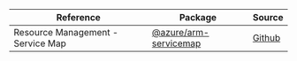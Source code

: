 | Reference | Package | Source |
|---|---|---|
|Resource Management - Service Map|[@azure/arm-servicemap](https://www.npmjs.com/package/@azure/arm-servicemap)|[Github](https://github.com/Azure/azure-sdk-for-js)|
